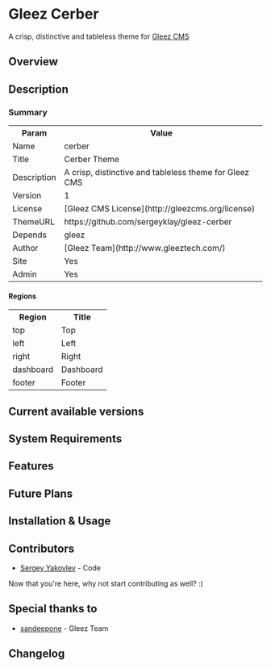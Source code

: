 # Gleez Cerber

A crisp, distinctive and tableless theme for [Gleez CMS](http://gleezcms.org/)

## Overview


## Description

### Summary

<table>
  <tr>
    <th>Param</th>
    <th>Value</th>
  </tr>
  <tr>
    <td>Name</td>
    <td>cerber</td>
  </tr>
  <tr>
    <td>Title</td>
    <td>Cerber Theme</td>
  </tr>
  <tr>
    <td>Description</td>
    <td>A crisp, distinctive and tableless theme for Gleez CMS</td>
  </tr>
  <tr>
    <td>Version</td>
    <td>1</td>
  </tr>
  <tr>
    <td>License</td>
    <td>[Gleez CMS License](http://gleezcms.org/license)</td>
  </tr>
  <tr>
    <td>ThemeURL</td>
    <td>https://github.com/sergeyklay/gleez-cerber</td>
  </tr>
  <tr>
    <td>Depends</td>
    <td>gleez</td>
  </tr>
  <tr>
    <td>Author</td>
    <td>[Gleez Team](http://www.gleeztech.com/)</td>
  </tr>
  <tr>
    <td>Site</td>
    <td>Yes</td>
  </tr>
  <tr>
    <td>Admin</td>
    <td>Yes</td>
  </tr>
</table>

#### Regions

<table>
  <tr>
    <th>Region</th>
    <th>Title</th>
  </tr>
  <tr>
    <td>top</td>
    <td>Top</td>
  </tr>
  <tr>
    <td>left</td>
    <td>Left</td>
  </tr>
  <tr>
    <td>right</td>
    <td>Right</td>
  </tr>
  <tr>
    <td>dashboard</td>
    <td>Dashboard</td>
  </tr>
  <tr>
    <td>footer</td>
    <td>Footer</td>
  </tr>
</table>


## Current available versions


## System Requirements


## Features


## Future Plans


## Installation & Usage


## Contributors

- [Sergey Yakovlev](https://github.com/sergeyklay) - Code

Now that you're here, why not start contributing as well? :)


##  Special thanks to

- [sandeepone](https://github.com/sandeepone) - Gleez Team


## Changelog
